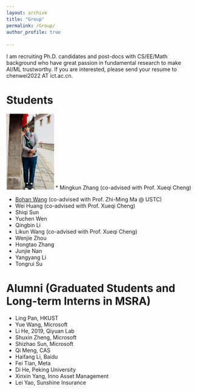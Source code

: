 ```yaml
---
layout: archive
title: "Group"
permalink: /Group/
author_profile: true

---
```

I am recruiting Ph.D. candidates and post-docs with CS/EE/Math background who have great passion in fundamental research to make AI/ML trustworthy. If you are interested, please send your resume to chenwei2022 AT ict.ac.cn.


Students
======
<img src="./img/mingkun.jpg" height="200">
* Mingkun Zhang (co-advised with Prof. Xueqi Cheng)


* [Bohan Wang](https://bhwangfy.github.io) (co-advised with Prof. Zhi-Ming Ma @ USTC)
* Wei Huang (co-advised with Prof. Xueqi Cheng)
* Shiqi Sun
* Yuchen Wen
* Qingbin Li
* Likun Wang (co-advised with Prof. Xueqi Cheng)
* Wenjie Zhou
* Hongtao Zhang
* Junjie Nan
* Yangyang Li
* Tongrui Su



Alumni (Graduated Students and Long-term Interns in MSRA)
======
* Ling Pan, HKUST
* Yue Wang, Microsoft
* Li He, 2019, Qiyuan Lab
* Shuxin Zheng, Microsoft
* Shizhao Sun,  Microsoft
* Qi Meng, CAS
* Haifang Li, Baidu
* Fei Tian, Meta
* Di He, Peking University
* Xinxin Yang, Inno Asset Management
* Lei Yao, Sunshine Insurance

